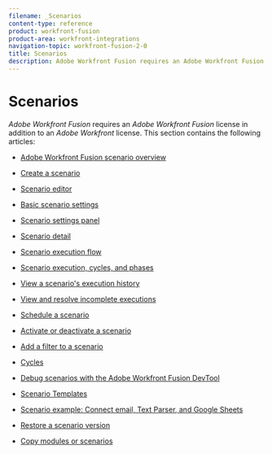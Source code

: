 ```yaml
---
filename: _Scenarios
content-type: reference
product: workfront-fusion
product-area: workfront-integrations
navigation-topic: workfront-fusion-2-0
title: Scenarios
description: Adobe Workfront Fusion requires an Adobe Workfront Fusion license in addition to an Adobe Workfront license.
---
```


# Scenarios

*Adobe Workfront Fusion* requires an *Adobe Workfront Fusion* license in addition to an *Adobe Workfront* license.
This section contains the following articles:

  <!--
  <li data-mc-conditions="QuicksilverOrClassic.Draft mode"><a href="../../workfront-fusion/scenarios/scenario-overview.md" class="MCXref xref" xrefformat="{para}">Adobe Workfront Fusion scenario overview</a> </li>
  -->

* [Adobe Workfront Fusion scenario overview](../../workfront-fusion/scenarios/scenario-overview.md) 
* [Create a scenario](../../workfront-fusion/scenarios/create-a-scenario.md) 
* [Scenario editor](../../workfront-fusion/scenarios/scenario-editor.md) 
* [Basic scenario settings](../../workfront-fusion/scenarios/basic-scenario-settings.md) 
* [Scenario settings panel](../../workfront-fusion/scenarios/scenario-settings-panel.md) 
* [Scenario detail](../../workfront-fusion/scenarios/scenario-detail.md) 
* [Scenario execution flow](../../workfront-fusion/scenarios/scenario-execution-flow.md) 
* [Scenario execution, cycles, and phases](../../workfront-fusion/scenarios/scenario-execution-cycles-phases.md) 
* [View a scenario's execution history](../../workfront-fusion/scenarios/view-scenario-execution-history.md) 
* [View and resolve incomplete executions](../../workfront-fusion/scenarios/view-and-resolve-incomplete-executions.md) 
* [Schedule a scenario](../../workfront-fusion/scenarios/schedule-a-scenario.md) 
* [Activate or deactivate a scenario](../../workfront-fusion/scenarios/activate-or-inactivate-scenario.md) 
* [Add a filter to a scenario](../../workfront-fusion/scenarios/add-a-filter-to-a-scenario.md)

  <!--
  <li data-mc-conditions="QuicksilverOrClassic.Draft mode"><a href="../../workfront-fusion/scenarios/cycles.md" class="MCXref xref" xrefformat="{para}">Cycles</a> </li>
  -->

* [Cycles](../../workfront-fusion/scenarios/cycles.md) 
* [Debug scenarios with the Adobe Workfront Fusion DevTool](../../workfront-fusion/scenarios/debug-scenarios-with-dev-tool.md) 
* [Scenario Templates](../../workfront-fusion/scenarios/templates/fusion-templates.md) 
* [Scenario example: Connect email, Text Parser, and Google Sheets](../../workfront-fusion/scenarios/example-connect-email-text-parser-gsheets.md) 
* [Restore a scenario version](../../workfront-fusion/scenarios/restore-a-scenario-version.md) 
* [Copy modules or scenarios](../../workfront-fusion/scenarios/copy-modules-or-scenarios.md)

